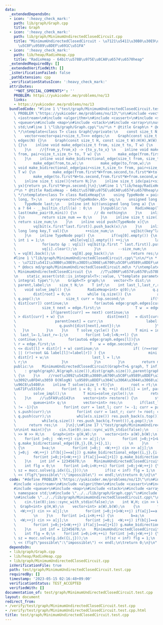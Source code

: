 ```yaml
---
data:
  _extendedDependsOn:
  - icon: ':heavy_check_mark:'
    path: lib/graph/Graph.cpp
    title: Graph
  - icon: ':heavy_check_mark:'
    path: lib/graph/MinimumUndirectedClosedCircuit.cpp
    title: "MinimumUndirectedClosedCircuit - \u7121\u5411\u30B0\u30E9\u30D5\u306E\u6700\
      \u5C0F\u9589\u8DEF\u691C\u51FA"
  - icon: ':heavy_check_mark:'
    path: lib/heap/RadixHeap.cpp
    title: "RadixHeap - 64bit\u578B\u975E\u8CA0\u6574\u6570heap"
  _extendedRequiredBy: []
  _extendedVerifiedWith: []
  _isVerificationFailed: false
  _pathExtension: cpp
  _verificationStatusIcon: ':heavy_check_mark:'
  attributes:
    '*NOT_SPECIAL_COMMENTS*': ''
    PROBLEM: https://yukicoder.me/problems/no/13
    links:
    - https://yukicoder.me/problems/no/13
  bundledCode: "#line 1 \"test/graph/MinimumUndirectedClosedCircuit.test.cpp\"\n#define\
    \ PROBLEM \"https://yukicoder.me/problems/no/13\"\n\n#include <vector>\n#include\
    \ <iostream>\n#include <algorithm>\n#include <cassert>\n#include <set>\n#include\
    \ <queue>\n#include <map>\n#include <stack>\n#include <array>\n\nusing namespace\
    \ std;\n#line 1 \"lib/graph/Graph.cpp\"\n/*\n * @title Graph\n * @docs md/graph/Graph.md\n\
    \ */\ntemplate<class T> class Graph{\nprivate:\n    const size_t N,H,W;\npublic:\n\
    \    vector<vector<pair<size_t,T>>> edges;\n    Graph(const size_t N):H(-1),W(-1),N(N),\
    \ edges(N) {}\n    Graph(const size_t H, const size_t W):H(H),W(W),N(H*W), edges(H*W)\
    \ {}\n    inline void make_edge(size_t from, size_t to, T w) {\n        edges[from].emplace_back(to,w);\n\
    \    }\n    //{from_y,from_x} -> {to_y,to_x} \n    inline void make_edge(pair<size_t,size_t>\
    \ from, pair<size_t,size_t> to, T w) {\n        make_edge(from.first*W+from.second,to.first*W+to.second,w);\n\
    \    }\n    inline void make_bidirectional_edge(size_t from, size_t to, T w) {\n\
    \        make_edge(from,to,w);\n        make_edge(to,from,w);\n    }\n    inline\
    \ void make_bidirectional_edge(pair<size_t,size_t> from, pair<size_t,size_t> to,\
    \ T w) {\n        make_edge(from.first*W+from.second,to.first*W+to.second,w);\n\
    \        make_edge(to.first*W+to.second,from.first*W+from.second,w);\n    }\n\
    \    inline size_t size(){return N;}\n    inline size_t idx(pair<size_t,size_t>\
    \ yx){return yx.first*W+yx.second;}\n};\n#line 1 \"lib/heap/RadixHeap.cpp\"\n\
    /*\n * @title RadixHeap - 64bit\u578B\u975E\u8CA0\u6574\u6570heap\n * @docs md/heap/RadixHeap.md\n\
    \ */\ntemplate<class T> class RadixHeap{\n    using TypeNode = pair<unsigned long\
    \ long, T>;\n    array<vector<TypeNode>,65> vq;\n    unsigned long long size_num;\n\
    \    TypeNode last;\n    inline int bit(unsigned long long a) {\n        return\
    \ a ? 64 - __builtin_clzll(a) : 0;\n    }\npublic:\n    RadixHeap(T mini) : size_num(0),\
    \ last(make_pair(0,mini)) {\n        // do nothing\n    }\n    inline bool empty()\
    \ {\n        return size_num == 0;\n    }\n    inline size_t size(){\n       \
    \ return size_num;\n    }\n    inline void push(TypeNode x){\n        ++size_num;\n\
    \        vq[bit(x.first^last.first)].push_back(x);\n    }\n    inline void emplace(unsigned\
    \ long long key,T val){\n        ++size_num;\n        vq[bit(key^last.first)].emplace_back(key,val);\n\
    \    }\n    inline TypeNode pop() {\n        if(vq[0].empty()) {\n           \
    \ int i = 1;\n            while(vq[i].empty()) ++i;\n            last = *min_element(vq[i].begin(),vq[i].end());\n\
    \            for(auto &p : vq[i]) vq[bit(p.first ^ last.first)].push_back(p);\n\
    \            vq[i].clear();\n        }\n        --size_num;\n        auto res\
    \ = vq[0].back();\n        vq[0].pop_back();\n        return res;\n    }\n};\n\
    #line 1 \"lib/graph/MinimumUndirectedClosedCircuit.cpp\"\n\n/*\n * @title MinimumUndirectedClosedCircuit\
    \ - \u7121\u5411\u30B0\u30E9\u30D5\u306E\u6700\u5C0F\u9589\u8DEF\u691C\u51FA\n\
    \ * @docs md/graph/MinimumUndirectedClosedCircuit.md\n */\ntemplate<class T> class\
    \ MinimumUndirectedClosedCircuit {\n    //T\u306F\u6574\u6570\u578B\u306E\u307F\
    \n    static_assert(std::is_integral<T>::value, \"template parameter T must be\
    \ integral type\");\n    Graph<T> graph;\n    vector<T> dist;\n    vector<int>\
    \ parent,label;\n    size_t N;\n    T inf;\n    int last_l,last_r,root;\nprivate:\n\
    \    void solve_impl() {\n        RadixHeap<int> q(0);\n        q.push({0,root});\n\
    \        dist[root] = 0;\n        while (q.size()) {\n            auto top = \
    \ q.pop();\n            size_t curr = top.second;\n            if(top.first >\
    \ dist[curr]) continue;\n            for(auto& edge:graph.edges[curr]){\n    \
    \            size_t next = edge.first;\n                T w  = edge.second;\n\
    \                if(parent[curr] == next) continue;\n                if(dist[next]\
    \ > dist[curr] + w) {\n                    dist[next]   = dist[curr] + w;\n  \
    \                  parent[next] = curr;\n                    label[next]  = (curr==root?next:label[curr]);\n\
    \                    q.push({dist[next],next});\n                }\n         \
    \   }\n        }\n    }\n    T solve_cycle() {\n        T mini = inf;\n      \
    \  last_l=-1,last_r=-1;\n        for(int l=0;l<N;++l) {\n            if(l==root)\
    \ continue;\n            for(auto& edge:graph.edges[l]){\n                int\
    \ r = edge.first;\n                T   w = edge.second;\n                if(mini\
    \ <= dist[l] + dist[r] + w) continue;\n                if( (r==root && l!=label[l])\
    \ || (r!=root && label[l]!=label[r]) ) {\n                    mini = dist[l] +\
    \ dist[r] + w;\n                    last_l = l;\n                    last_r =\
    \ r;\n                }\n            }\n        }\n        return mini;\n    }\n\
    public:\n    MinimumUndirectedClosedCircuit(Graph<T>& graph, T inf)\n        \
    \    : graph(graph),N(graph.size()),dist(graph.size()),parent(graph.size()),label(graph.size()),inf(inf)\
    \ {\n    }\n    //root\u3092\u542B\u3080\u6700\u5C0F\u9589\u8DEF\u306E\u96C6\u5408\
    \u3092\u8FD4\u3059 O(NlogN) \u9589\u8DEF\u304C\u306A\u3044\u3068\u304D\u306F\u7A7A\
    \u96C6\u5408\n    inline T solve(size_t rt){\n        root = rt;\n        //\u521D\
    \u671F\u5316\n        for(int i = 0; i < N; ++i) dist[i] = inf, parent[i] = -1;\n\
    \        solve_impl();\n        T mini=solve_cycle();\n        return mini;\n\
    \    }\n    //\u5FA9\u5143\n    vector<int> restore() {\n        stack<int> s;\n\
    \        queue<int> q;\n        vector<int> res;\n        if(last_l != -1 && last_r\
    \ != -1){\n            for(int curr = last_l; curr != -1; curr = parent[curr])\
    \ s.push(curr);\n            for(int curr = last_r; curr != root; curr = parent[curr])\
    \ q.push(curr);\n            while(s.size()) res.push_back(s.top())  ,s.pop();\n\
    \            while(q.size()) res.push_back(q.front()),q.pop();\n        }\n  \
    \      return res;\n    }\n};\n#line 17 \"test/graph/MinimumUndirectedClosedCircuit.test.cpp\"\
    \n\nint main(){\n    cin.tie(0);ios::sync_with_stdio(false);\n    int W,H; cin\
    \ >> W >> H;\n    Graph<int> g(H,W);\n    vector<int> a(W),b(W);\n    {\n    \
    \    for(int j=0;j  <W;++j) cin >> a[j];\n        for(int j=0;j+1<W;++j) if(a[j]==a[j+1])\
    \ g.make_bidirectional_edge({0,j},{0,j+1},1);        \n    }\n    for(int i=1;i<H;++i)\
    \ {\n        b=a;\n        for(int j=0;j  <W;++j) cin >> a[j];\n        for(int\
    \ j=0;j  <W;++j) if(b[j]==a[j]) g.make_bidirectional_edge({i,j},{i-1,j},1);\n\
    \        for(int j=0;j+1<W;++j) if(a[j]==a[j+1]) g.make_bidirectional_edge({i,j},{i,j+1},1);\n\
    \    }\n    int inf = 12345678;\n    MinimumUndirectedClosedCircuit<int> mucc(g,inf);\n\
    \    int flg = 0;\n    for(int i=0;i<H;++i) for(int j=0;j<W;++j) {\n        int\
    \ sz = mucc.solve(g.idx({i,j}));\n        if(sz < inf) flg = 1;\n    }\n    cout\
    \ << (flg?\"possible\":\"impossible\") << endl;\n\treturn 0;\n}\n"
  code: "#define PROBLEM \"https://yukicoder.me/problems/no/13\"\n\n#include <vector>\n\
    #include <iostream>\n#include <algorithm>\n#include <cassert>\n#include <set>\n\
    #include <queue>\n#include <map>\n#include <stack>\n#include <array>\n\nusing\
    \ namespace std;\n#include \"../../lib/graph/Graph.cpp\"\n#include \"../../lib/heap/RadixHeap.cpp\"\
    \n#include \"../../lib/graph/MinimumUndirectedClosedCircuit.cpp\"\n\nint main(){\n\
    \    cin.tie(0);ios::sync_with_stdio(false);\n    int W,H; cin >> W >> H;\n  \
    \  Graph<int> g(H,W);\n    vector<int> a(W),b(W);\n    {\n        for(int j=0;j\
    \  <W;++j) cin >> a[j];\n        for(int j=0;j+1<W;++j) if(a[j]==a[j+1]) g.make_bidirectional_edge({0,j},{0,j+1},1);\
    \        \n    }\n    for(int i=1;i<H;++i) {\n        b=a;\n        for(int j=0;j\
    \  <W;++j) cin >> a[j];\n        for(int j=0;j  <W;++j) if(b[j]==a[j]) g.make_bidirectional_edge({i,j},{i-1,j},1);\n\
    \        for(int j=0;j+1<W;++j) if(a[j]==a[j+1]) g.make_bidirectional_edge({i,j},{i,j+1},1);\n\
    \    }\n    int inf = 12345678;\n    MinimumUndirectedClosedCircuit<int> mucc(g,inf);\n\
    \    int flg = 0;\n    for(int i=0;i<H;++i) for(int j=0;j<W;++j) {\n        int\
    \ sz = mucc.solve(g.idx({i,j}));\n        if(sz < inf) flg = 1;\n    }\n    cout\
    \ << (flg?\"possible\":\"impossible\") << endl;\n\treturn 0;\n}\n"
  dependsOn:
  - lib/graph/Graph.cpp
  - lib/heap/RadixHeap.cpp
  - lib/graph/MinimumUndirectedClosedCircuit.cpp
  isVerificationFile: true
  path: test/graph/MinimumUndirectedClosedCircuit.test.cpp
  requiredBy: []
  timestamp: '2023-05-15 02:16:48+09:00'
  verificationStatus: TEST_ACCEPTED
  verifiedWith: []
documentation_of: test/graph/MinimumUndirectedClosedCircuit.test.cpp
layout: document
redirect_from:
- /verify/test/graph/MinimumUndirectedClosedCircuit.test.cpp
- /verify/test/graph/MinimumUndirectedClosedCircuit.test.cpp.html
title: test/graph/MinimumUndirectedClosedCircuit.test.cpp
---
```

